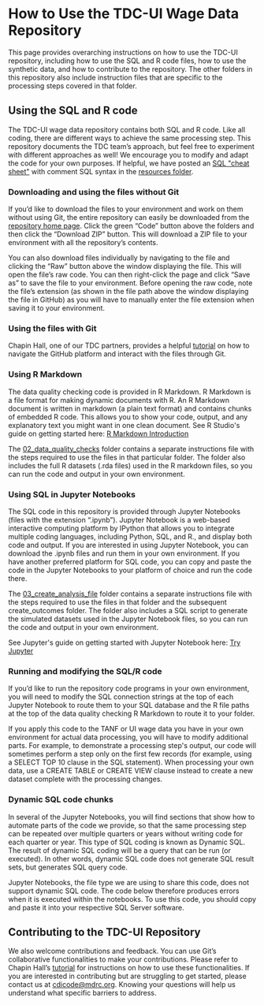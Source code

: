 # How to Use the TDC-UI Wage Data Repository

This page provides overarching instructions on how to use the TDC-UI repository, including how to use the SQL and R code files, how to use the synthetic data, and how to contribute to the repository. The other folders in this repository also include instruction files that are specific to the processing steps covered in that folder.

## Using the SQL and R code
The TDC-UI wage data repository contains both SQL and R code. Like all coding, there are different ways to achieve the same processing step. This repository documents the TDC team’s approach, but feel free to experiment with different approaches as well! We encourage you to modify and adapt the code for your own purposes. If helpful, we have posted an [SQL "cheat sheet"](https://github.com/MDRCNY/TDC-UI/blob/main/tdc_resources/SQL_CheatSheet_CC_License_Link.pdf) with comment SQL syntax in the [resources folder](https://github.com/MDRCNY/TDC-UI/tree/main/tdc_resources).

### Downloading and using the files without Git
If you’d like to download the files to your environment and work on them without using Git, the entire repository can easily be downloaded from the [repository home page](https://github.com/MDRCNY/TDC-UI). Click the green “Code” button above the folders and then click the “Download ZIP” button. This will download a ZIP file to your environment with all the repository’s contents.

You can also download files individually by navigating to the file and clicking the “Raw” button above the window displaying the file. This will open the file’s raw code. You can then right-click the page and click “Save as” to save the file to your environment. Before opening the raw code, note the file’s extension (as shown in the file path above the window displaying the file in GitHub) as you will have to manually enter the file extension when saving it to your environment.

### Using the files with Git
Chapin Hall, one of our TDC partners, provides a helpful [tutorial](https://github.com/chapinhall/FSSDC/blob/master/tutorials/using_github_online.md) on how to navigate the GitHub platform and interact with the files through Git.
### Using R Markdown
The data quality checking code is provided in R Markdown. R Markdown is a file format for making dynamic documents with R. An R Markdown document is written in markdown (a plain text format) and contains chunks of embedded R code. This allows you to show your code, output, and any explanatory text you might want in one clean document. See R Studio's guide on getting started here: [R Markdown Introduction](https://rmarkdown.rstudio.com/lesson-1.html)

The [02_data_quality_checks](https://github.com/MDRCNY/TDC-UI/tree/main/02_data_quality_checks) folder contains a separate instructions file with the steps required to use the files in that particular folder. The folder also includes the full R datasets (.rda files) used in the R markdown files, so you can run the code and output in your own environment.

### Using SQL in Jupyter Notebooks
The SQL code in this repository is provided through Jupyter Notebooks (files with the extension “.ipynb”). Jupyter Notebook is a web-based interactive computing platform by IPython that allows you to integrate multiple coding languages, including Python, SQL, and R., and display both code and output. If you are interested in using Jupyter Notebook, you can download the .ipynb files and run them in your own environment. If you have another preferred platform for SQL code, you can copy and paste the code in the Jupyter Notebooks to your platform of choice and run the code there.

The [03_create_analysis_file](https://github.com/MDRCNY/TDC-UI/tree/main/03_create_analysis_file) folder contains a separate instructions file with the steps required to use the files in that folder and the subsequent create_outcomes folder. The folder also includes a SQL script to generate the simulated datasets used in the Jupyter Notebook files, so you can run the code and output in your own environment.

See Jupyter's guide on getting started with Jupyter Notebook here: [Try Jupyter](https://docs.jupyter.org/en/latest/start/index.html)

### Running and modifying the SQL/R code
If you’d like to run the repository code programs in your own environment, you will need to modify the SQL connection strings at the top of each Jupyter Notebook to route them to your SQL database and the R file paths at the top of the data quality checking R Markdown to route it to your folder. 

If you apply this code to the TANF or UI wage data you have in your own environment for actual data processing, you will have to modify additional parts. For example, to demonstrate a processing step's output, our code will sometimes perform a step only on the first few records (for example, using a SELECT TOP 10 clause in the SQL statement). When processing your own data, use a CREATE TABLE or CREATE VIEW clause instead to create a new dataset complete with the processing changes.

### Dynamic SQL code chunks
In several of the Jupyter Notebooks, you will find sections that show how to automate parts of the code we provide, so that the same processing step can be repeated over multiple quarters or years without writing code for each quarter or year. This type of SQL coding is known as Dynamic SQL. The result of dynamic SQL coding will be a query that can be run (or executed). In other words, dynamic SQL code does not generate SQL result sets, but generates SQL query code.

Jupyter Notebooks, the file type we are using to share this code, does not support dynamic SQL code. The code below therefore produces errors when it is executed within the notebooks. To use this code, you should copy and paste it into your respective SQL Server software.

## Contributing to the TDC-UI Repository
We also welcome contributions and feedback. You can use Git’s collaborative functionalities to make your contributions. Please refer to Chapin Hall’s [tutorial](https://github.com/chapinhall/FSSDC/blob/master/tutorials/using_github_online.md) for instructions on how to use these functionalities. If you are interested in contributing but are struggling to get started, please contact us at cdicode@mdrc.org. Knowing your questions will help us understand what specific barriers to address.
